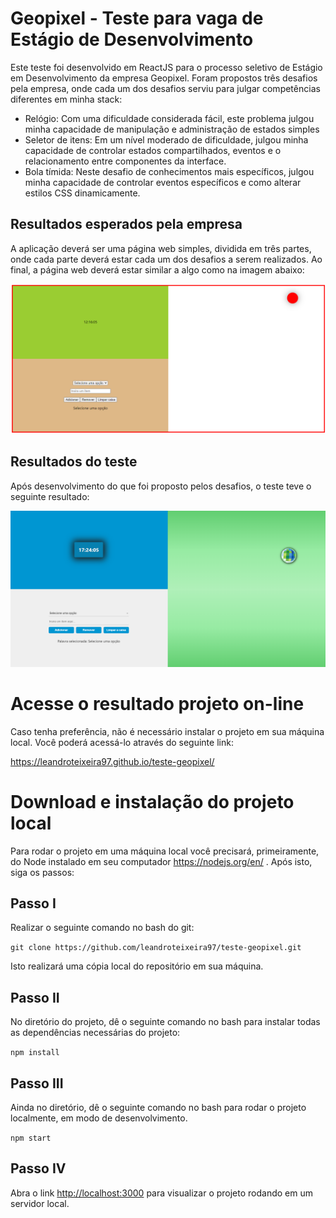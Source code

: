 # Geopixel - Teste para vaga de Estágio de Desenvolvimento

Este teste foi desenvolvido em ReactJS para o processo seletivo de Estágio em Desenvolvimento da empresa Geopixel. Foram propostos três desafios pela empresa, onde cada um dos desafios serviu para julgar competências diferentes em minha stack:

* Relógio: Com uma dificuldade considerada fácil, este problema julgou minha capacidade de manipulação e administração de estados simples
* Seletor de itens: Em um nível moderado de dificuldade, julgou minha capacidade de controlar estados compartilhados, eventos e o relacionamento entre componentes da interface.
* Bola tímida: Neste desafio de conhecimentos mais específicos, julgou minha capacidade de controlar eventos específicos e como alterar estilos CSS dinamicamente.

## Resultados esperados pela empresa

A aplicação deverá ser uma página web simples, dividida em três partes, onde cada parte deverá estar cada um dos desafios a serem realizados. Ao final, a página web deverá estar similar a algo como na imagem abaixo:

<img src='./readme/resultados-esperados.png'/>

## Resultados do teste

Após desenvolvimento do que foi proposto pelos desafios, o teste teve o seguinte resultado:

<img src='./readme/resultados.png'/>

# Acesse o resultado projeto on-line

Caso tenha preferência, não é necessário instalar o projeto em sua máquina local. Você poderá acessá-lo através do seguinte link:

https://leandroteixeira97.github.io/teste-geopixel/

# Download e instalação do projeto local

Para rodar o projeto em uma máquina local você precisará, primeiramente, do Node instalado em seu computador https://nodejs.org/en/ . Após isto, siga os passos:

## Passo I
Realizar o seguinte comando no bash do git:

`git clone https://github.com/leandroteixeira97/teste-geopixel.git`

Isto realizará uma cópia local do repositório em sua máquina.

## Passo II
No diretório do projeto, dê o seguinte comando no bash para instalar todas as dependências necessárias do projeto:

 `npm install`

## Passo III
Ainda no diretório, dê o seguinte comando no bash para rodar o projeto localmente, em modo de desenvolvimento.

`npm start`

## Passo IV
Abra o link [http://localhost:3000](http://localhost:3000) para visualizar o projeto rodando em um servidor local.
